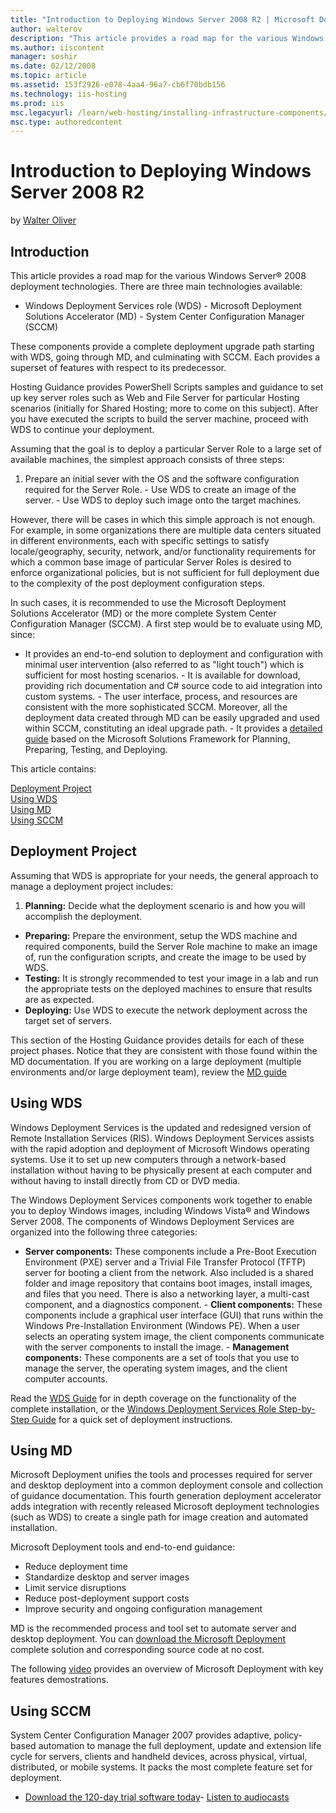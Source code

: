 ```yaml
---
title: "Introduction to Deploying Windows Server 2008 R2 | Microsoft Docs"
author: walterov
description: "This article provides a road map for the various Windows Server ® 2008 deployment technologies. There are three main technologies available: Windows Deployme..."
ms.author: iiscontent
manager: soshir
ms.date: 02/12/2008
ms.topic: article
ms.assetid: 153f2926-e078-4aa4-96a7-cb6f70bdb156
ms.technology: iis-hosting
ms.prod: iis
msc.legacyurl: /learn/web-hosting/installing-infrastructure-components/introduction-to-deploying-windows-server-2008-r2
msc.type: authoredcontent
---
```

Introduction to Deploying Windows Server 2008 R2
====================
by [Walter Oliver](https://github.com/walterov)

## Introduction

This article provides a road map for the various Windows Server® 2008 deployment technologies. There are three main technologies available:

- Windows Deployment Services role (WDS) - Microsoft Deployment Solutions Accelerator (MD) - System Center Configuration Manager (SCCM)

These components provide a complete deployment upgrade path starting with WDS, going through MD, and culminating with SCCM. Each provides a superset of features with respect to its predecessor.

Hosting Guidance provides PowerShell Scripts samples and guidance to set up key server roles such as Web and File Server for particular Hosting scenarios (initially for Shared Hosting; more to come on this subject). After you have executed the scripts to build the server machine, proceed with WDS to continue your deployment.

Assuming that the goal is to deploy a particular Server Role to a large set of available machines, the simplest approach consists of three steps:

1. Prepare an initial sever with the OS and the software configuration required for the Server Role. - Use WDS to create an image of the server. - Use WDS to deploy such image onto the target machines.

However, there will be cases in which this simple approach is not enough. For example, in some organizations there are multiple data centers situated in different environments, each with specific settings to satisfy locale/geography, security, network, and/or functionality requirements for which a common base image of particular Server Roles is desired to enforce organizational policies, but is not sufficient for full deployment due to the complexity of the post deployment configuration steps.

In such cases, it is recommended to use the Microsoft Deployment Solutions Accelerator (MD) or the more complete System Center Configuration Manager (SCCM). A first step would be to evaluate using MD, since:

- It provides an end-to-end solution to deployment and configuration with minimal user intervention (also referred to as "light touch") which is sufficient for most hosting scenarios. - It is available for download, providing rich documentation and C# source code to aid integration into custom systems. - The user interface, process, and resources are consistent with the more sophisticated SCCM. Moreover, all the deployment data created through MD can be easily upgraded and used within SCCM, constituting an ideal upgrade path. - It provides a [detailed guide](https://technet.microsoft.com/en-us/library/bb960434.aspx) based on the Microsoft Solutions Framework for Planning, Preparing, Testing, and Deploying.

This article contains:

[Deployment Project](introduction-to-deploying-windows-server-2008-r2.md#DeploymentProject)  
[Using WDS](introduction-to-deploying-windows-server-2008-r2.md#UsingWDS)  
[Using MD](introduction-to-deploying-windows-server-2008-r2.md#UsingMD)  
[Using SCCM](introduction-to-deploying-windows-server-2008-r2.md#UsingSCCM)

<a id="DeploymentProject"></a>

## Deployment Project

Assuming that WDS is appropriate for your needs, the general approach to manage a deployment project includes:

1. **Planning:** Decide what the deployment scenario is and how you will accomplish the deployment.  
- **Preparing:** Prepare the environment, setup the WDS machine and required components, build the Server Role machine to make an image of, run the configuration scripts, and create the image to be used by WDS.  
- **Testing:** It is strongly recommended to test your image in a lab and run the appropriate tests on the deployed machines to ensure that results are as expected.  
- **Deploying:** Use WDS to execute the network deployment across the target set of servers.

This section of the Hosting Guidance provides details for each of these project phases. Notice that they are consistent with those found within the MD documentation. If you are working on a large deployment (multiple environments and/or large deployment team), review the [MD guide](https://technet.microsoft.com/en-us/library/bb960434.aspx "Microsoft Deployment Guide")

<a id="UsingWDS"></a>

## Using WDS

Windows Deployment Services is the updated and redesigned version of Remote Installation Services (RIS). Windows Deployment Services assists with the rapid adoption and deployment of Microsoft Windows operating systems. Use it to set up new computers through a network-based installation without having to be physically present at each computer and without having to install directly from CD or DVD media.

The Windows Deployment Services components work together to enable you to deploy Windows images, including Windows Vista® and Windows Server 2008. The components of Windows Deployment Services are organized into the following three categories:

- **Server components:** These components include a Pre-Boot Execution Environment (PXE) server and a Trivial File Transfer Protocol (TFTP) server for booting a client from the network. Also included is a shared folder and image repository that contains boot images, install images, and files that you need. There is also a networking layer, a multi-cast component, and a diagnostics component. - **Client components:** These components include a graphical user interface (GUI) that runs within the Windows Pre-Installation Environment (Windows PE). When a user selects an operating system image, the client components communicate with the server components to install the image. - **Management components:** These components are a set of tools that you use to manage the server, the operating system images, and the client computer accounts.

Read the [WDS Guide](http://technet2.microsoft.com/windowsserver2008/en/library/7d837d88-6d8e-420c-b68f-a5b4baeb52481033.mspx?mfr=true "WDS Guide") for in depth coverage on the functionality of the complete installation, or the [Windows Deployment Services Role Step-by-Step Guide](http://technet2.microsoft.com/windowsserver2008/en/library/7d837d88-6d8e-420c-b68f-a5b4baeb52481033.mspx?mfr=true) for a quick set of deployment instructions.

<a id="UsingMD"></a>

## Using MD

Microsoft Deployment unifies the tools and processes required for server and desktop deployment into a common deployment console and collection of guidance documentation. This fourth generation deployment accelerator adds integration with recently released Microsoft deployment technologies (such as WDS) to create a single path for image creation and automated installation.

Microsoft Deployment tools and end-to-end guidance:

- Reduce deployment time
- Standardize desktop and server images
- Limit service disruptions
- Reduce post-deployment support costs
- Improve security and ongoing configuration management

MD is the recommended process and tool set to automate server and desktop deployment. You can [download the Microsoft Deployment](https://www.microsoft.com/downloads/details.aspx?familyid=3bd8561f-77ac-4400-a0c1-fe871c461a89&amp;displaylang=en&amp;tm) complete solution and corresponding source code at no cost.

The following [video](https://mediadl.microsoft.com/mediadl/IISNET/Media/HDA20-IIS/Deployment%20Overview.wmv "Deployment Overview") provides an overview of Microsoft Deployment with key features demostrations.

<a id="UsingSCCM"></a>

## Using SCCM

System Center Configuration Manager 2007 provides adaptive, policy-based automation to manage the full deployment, update and extension life cycle for servers, clients and handheld devices, across physical, virtual, distributed, or mobile systems. It packs the most complete feature set for deployment.

- <a id="ctl00_mainContentContainer_ctl01"></a>[Download the 120-day trial software today](https://technet.microsoft.com/en-us/configmgr/bb736730.aspx)- [Listen to audiocasts](https://technet.microsoft.com/en-us/configmgr/bb727202.aspx)